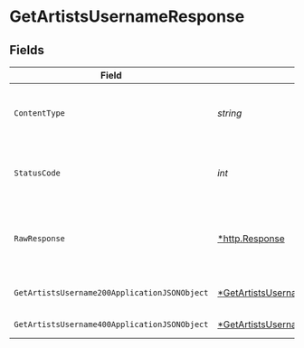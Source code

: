 # GetArtistsUsernameResponse


## Fields

| Field                                                                                                    | Type                                                                                                     | Required                                                                                                 | Description                                                                                              |
| -------------------------------------------------------------------------------------------------------- | -------------------------------------------------------------------------------------------------------- | -------------------------------------------------------------------------------------------------------- | -------------------------------------------------------------------------------------------------------- |
| `ContentType`                                                                                            | *string*                                                                                                 | :heavy_check_mark:                                                                                       | HTTP response content type for this operation                                                            |
| `StatusCode`                                                                                             | *int*                                                                                                    | :heavy_check_mark:                                                                                       | HTTP response status code for this operation                                                             |
| `RawResponse`                                                                                            | [*http.Response](https://pkg.go.dev/net/http#Response)                                                   | :heavy_minus_sign:                                                                                       | Raw HTTP response; suitable for custom response parsing                                                  |
| `GetArtistsUsername200ApplicationJSONObject`                                                             | [*GetArtistsUsername200ApplicationJSON](../../models/operations/getartistsusername200applicationjson.md) | :heavy_minus_sign:                                                                                       | Successfully returned an artist                                                                          |
| `GetArtistsUsername400ApplicationJSONObject`                                                             | [*GetArtistsUsername400ApplicationJSON](../../models/operations/getartistsusername400applicationjson.md) | :heavy_minus_sign:                                                                                       | Invalid request                                                                                          |